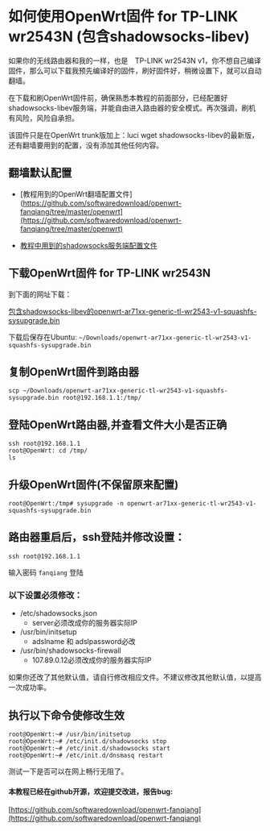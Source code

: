 # 如何使用OpenWrt固件 for TP-LINK wr2543N (包含shadowsocks-libev)

如果你的无线路由器和我的一样，也是　TP-LINK wr2543N v1，你不想自己编译固件，那么可以下载我预先编译好的固件，刷好固件好，稍微设置下，就可以自动翻墙。

在下载和刷OpenWrt固件前，确保熟悉本教程的前面部分，已经配置好shadowsocks-libev服务端，并能自由进入路由器的安全模式。再次强调，刷机有风险，风险自承担。

该固件只是在OpenWrt trunk版加上：luci wget shadowsocks-libev的最新版，还有翻墙要用到的配置，没有添加其他任何内容。

## 翻墙默认配置
- [教程用到的OpenWrt翻墙配置文件](https://github.com/softwaredownload/openwrt-fanqiang/tree/master/openwrt](https://github.com/softwaredownload/openwrt-fanqiang/tree/master/openwrt)

- [教程中用到的shadowsocks服务端配置文件](https://github.com/softwaredownload/openwrt-fanqiang/tree/master/ubuntu)

## 下载OpenWrt固件 for TP-LINK wr2543N
到下面的网址下载：

[包含shadowsocks-libev的openwrt-ar71xx-generic-tl-wr2543-v1-squashfs-sysupgrade.bin](https://software-download.name/2014/openwrt-ar71xx-generic-tl-wr2543-v1-squashfs-sysupgrade-bin-with-shadowsocks/)

下载后保存在Ubuntu: `~/Downloads/openwrt-ar71xx-generic-tl-wr2543-v1-squashfs-sysupgrade.bin`

## 复制OpenWrt固件到路由器
	scp ~/Downloads/openwrt-ar71xx-generic-tl-wr2543-v1-squashfs-sysupgrade.bin root@192.168.1.1:/tmp/
	
## 登陆OpenWrt路由器,并查看文件大小是否正确
	ssh root@192.168.1.1
	root@OpenWrt: cd /tmp/
	ls
	
## 升级OpenWrt固件(不保留原来配置)
	root@OpenWrt:/tmp# sysupgrade -n openwrt-ar71xx-generic-tl-wr2543-v1-squashfs-sysupgrade.bin	
	
## 路由器重启后，ssh登陆并修改设置：

	ssh root@192.168.1.1
	
输入密码 `fanqiang` 登陆

### 以下设置必须修改：
- /etc/shadowsocks.json 
	* server必须改成你的服务器实际IP
- /usr/bin/initsetup
	* adslname 和 adslpassword必改
- /usr/bin/shadowsocks-firewall
	* 107.89.0.12必须改成你的服务器实际IP	

如果你还改了其他默认值，请自行修改相应文件。不建议修改其他默认值，以提高一次成功率。

## 执行以下命令使修改生效
	root@OpenWrt:~# /usr/bin/initsetup
	root@OpenWrt:~# /etc/init.d/shadowsocks stop
	root@OpenWrt:~# /etc/init.d/shadowsocks start
	root@OpenWrt:~# /etc/init.d/dnsmasq restart
	
测试一下是否可以在网上畅行无阻了。

#### 本教程已经在github开源，欢迎提交改进，报告bug:
[https://github.com/softwaredownload/openwrt-fanqiang](https://github.com/softwaredownload/openwrt-fanqiang)



